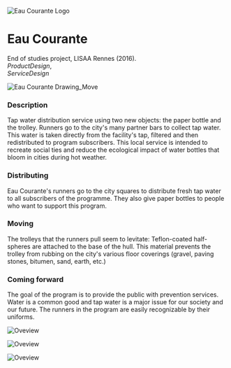 ![Eau Courante Logo](https://github.com/yropert/eau-courante/blob/master/pictures/logo_Eau-courante.png)

# Eau Courante
End of studies project, LISAA Rennes (2016).   
*ProductDesign*,   
*ServiceDesign*

![Eau Courante Drawing_Move](https://github.com/yropert/eau-courante/blob/master/pictures/drawing.jpg)

### Description 

Tap water distribution service using two new objects: the paper bottle and the trolley.
Runners go to the city's many partner bars to collect tap water. This water is taken directly from the facility's tap, filtered and then redistributed to program subscribers.
This local service is intended to recreate social ties and reduce the ecological impact of water bottles that bloom in cities during hot weather.

### Distributing

Eau Courante's runners go to the city squares to distribute fresh tap water to all subscribers of the programme.
They also give paper bottles to people who want to support this program.

### Moving

The trolleys that the runners pull seem to levitate: Teflon-coated half-spheres are attached to the base of the hull.
This material prevents the trolley from rubbing on the city's various floor coverings (gravel, paving stones, bitumen, sand, earth, etc.)

### Coming forward 

The goal of the program is to provide the public with prevention services. Water is a common good and tap water is a major issue for our society and our future.
The runners in the program are easily recognizable by their uniforms.

![Oveview](https://github.com/yropert/eau-courante/blob/master/pictures/YannROPERT_Eau%20courante_PFE.jpg)

![Oveview](https://github.com/yropert/eau-courante/blob/master/YannROPERT_Eau%20courante2_PFE.jpg)

![Oveview](https://github.com/yropert/eau-courante/blob/master/pictures/YannROPERT_Eau%20courante3_PFE.jpg)
